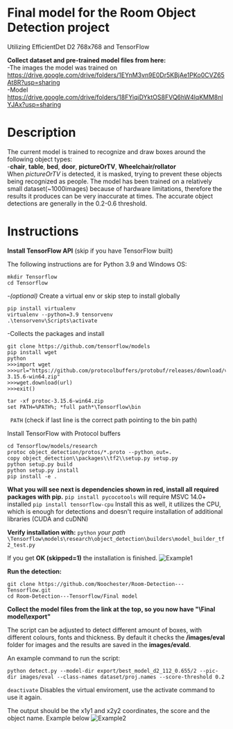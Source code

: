 
# Final model for the Room Object Detection project

Utilizing EfficientDet D2 768x768 and TensorFlow

**Collect dataset and pre-trained model files from here:** \
-The images the model was trained on\
https://drive.google.com/drive/folders/1EYnM3vn9E0Dr5KBjAe1PKo0CVZ65At8R?usp=sharing 
\
-Model\
https://drive.google.com/drive/folders/18FYiqiDYktOS8FVQ6hW4lqKMM8nlYJAx?usp=sharing

# Description
The current model is trained to recognize and draw boxes around the following object types:\
-**chair**, **table**, **bed**, **door**, **pictureOrTV**, **Wheelchair/rollator**\
When *pictureOrTV* is detected, it is masked, trying to prevent these objects being recognized as people. 
The model has been trained on a relatively small dataset(~1000images) because of hardware limitations, therefore the results it produces can be very inaccurate at times. The accurate object detections are generally in the 0.2-0.6 threshold.

# Instructions
**Install TensorFlow API** (skip if you have TensorFlow built)

The following instructions are for Python 3.9 and Windows OS:
```
mkdir Tensorflow
cd Tensorflow
```
*-(optional)* Create a virtual env or skip step to install globally
```
pip install virtualenv
virtualenv --python=3.9 tensorvenv
.\tensorvenv\Scripts\activate
```
-Collects the packages and install
```
git clone https://github.com/tensorflow/models
pip install wget
python
>>>import wget
>>>url="https://github.com/protocolbuffers/protobuf/releases/download/v3.15.6/protoc-3.15.6-win64.zip"
>>>wget.download(url)
>>>exit()

tar -xf protoc-3.15.6-win64.zip
set PATH=%PATH%; *full path*\Tensorflow\bin
``` 
``` PATH``` (check if last line is the correct path pointing to the bin path)

Install TensorFlow with Protocol buffers
```
cd Tensorflow/models/research
protoc object_detection/protos/*.proto --python_out=.
copy object_detection\\packages\\tf2\\setup.py setup.py
python setup.py build
python setup.py install
pip install -e .
```

**What you will see next is dependencies shown in red, install all required packages with pip.**
```pip install pycocotools``` will require MSVC 14.0+ installed
```pip install tensorflow-cpu``` Install this as well, it utilizes the CPU, which is enough for detections and doesn't require installation of additional libraries (CUDA and cuDNN)

**Verify installation with:**
```python``` *your path*``` \Tensorflow\models\research\object_detection\builders\model_builder_tf2_test.py```

If you get **OK (skipped=1)** the installation is finished.
![Example1](example2.png?raw=true "Verification")

**Run the detection:**
```
git clone https://github.com/Noochester/Room-Detection---Tensorflow.git
cd Room-Detection---Tensorflow/Final model
```
**Collect the model files from the link at the top, so you now have "\Final model\export"**

The script can be adjusted to detect different amount of boxes, with different colours, fonts and thickness. By default it checks the **/images/eval** folder for images and the results are saved in the **images/evald**. 

An example command to run the script:
```
python detect.py --model-dir export/best_model_d2_112_0.655/2 --pic-dir images/eval --class-names dataset/proj.names --score-threshold 0.2
```
```deactivate``` Disables the virtual enviroment, use the activate command to use it again.

The output should be the x1y1 and x2y2 coordinates, the score and the object name. Example below
![Example2](example1.png?raw=true "Outputs")
